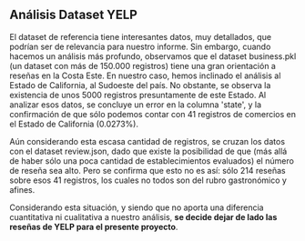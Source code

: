 ## Análisis Dataset YELP 

El dataset de referencia tiene interesantes datos, muy detallados, que podrían ser de relevancia para nuestro informe.
Sin embargo, cuando hacemos un análisis más profundo, observamos que el dataset business.pkl (un dataset con más de 150.000 registros) tiene una gran orientación a reseñas en la Costa Este.
En nuestro caso, hemos inclinado el análisis al Estado de California, al Sudoeste del país. No obstante, se observa la existencia de unos 5000 registros presuntamente de este Estado.
Al analizar esos datos, se concluye un error en la columna 'state', y la confirmación de que sólo podemos contar con 41 registros de comercios en el Estado de California (0.0273%).

Aún considerando esta escasa cantidad de registros, se cruzan los datos con el dataset review.json, dado que existe la posibilidad de que (más allá de haber sólo una poca cantidad de establecimientos evaluados) el número de reseña sea alto.
Pero se confirma que esto no es así: sólo 214 reseñas sobre esos 41 registros, los cuales no todos son del rubro gastronómico y afines.

Considerando esta situación, y siendo que no aporta una diferencia cuantitativa ni cualitativa a nuestro análisis, **se decide dejar de lado las reseñas de YELP para el presente proyecto**.

